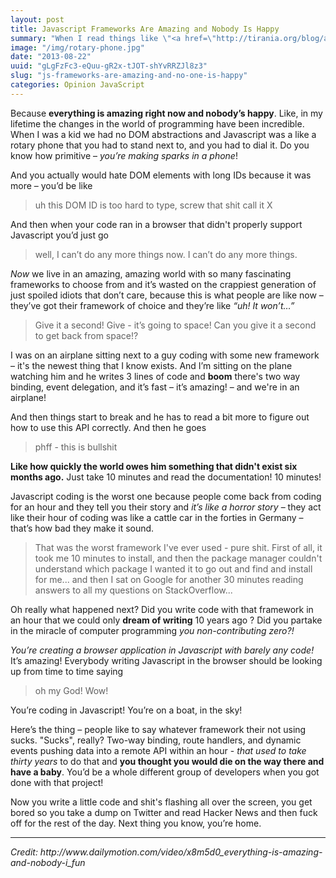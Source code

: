 ```yaml
---
layout: post
title: Javascript Frameworks Are Amazing and Nobody Is Happy
summary: "When I read things like \"<a href=\"http://tirania.org/blog/archive/2013/Aug-15.html\">Callbacks as our Generations  Go To Statement</a>\" I’m like <b>maybe we need that.</b> Maybe we need some time where we’re walking around with a donkey with old rusty GO TO statements clinking on the sides."
image: "/img/rotary-phone.jpg"
date: "2013-08-22"
uuid: "gLgFzFc3-eQuu-gR2x-tJOT-shYvRRZJl8z3"
slug: "js-frameworks-are-amazing-and-no-one-is-happy"
categories: Opinion JavaScript
---
```



Because **everything is amazing right now and nobody’s happy**. Like, in my lifetime the changes in the world of programming have been incredible. When I was a kid we had no DOM abstractions and Javascript was a like a rotary phone that you had to stand next to, and you had to dial it. Do you know how primitive – _you’re making sparks in a phone_! 

And you actually would hate DOM elements with long IDs because it was more – you’d be like 

 > uh this DOM ID is too hard to type, screw that shit call it X

And then when your code ran in a browser that didn't properly support Javascript you’d just go 

 > well, I can’t do any more things now. I can’t do any more things.

*Now* we live in an amazing, amazing world with so many fascinating frameworks to choose from and it’s wasted on the crappiest generation of just spoiled idiots that don’t care, because this is what people are like now – they’ve got their framework of choice and they’re like *“uh! It won’t…”* 

 > Give it a second! Give - it’s going to space! Can you give it a second to get back from space!?

I was on an airplane sitting next to a guy coding with some new framework – it's the newest thing that I know exists. And I’m sitting on the plane watching him and he writes 3 lines of code and **boom** there's two way binding, event delegation, and it’s fast – it’s amazing! – and we're in an airplane! 

And then things start to break and he has to read a bit more to figure out how to use this API correctly. And then he goes 

 > phff - this is bullshit 

**Like how quickly the world owes him something that didn't exist six months ago.** Just take 10 minutes and read the documentation! 10 minutes!

Javascript coding is the worst one because people come back from coding for an hour and they tell you their story and *it’s like a horror story* – they act like their hour of coding was like a cattle car in the forties in Germany – that’s how bad they make it sound. 

 > That was the worst framework I've ever used - pure shit. First of all, it took me 10 minutes to install, and then the package manager couldn't understand which package I wanted it to go out and find and install for me... and then I sat on Google for another 30 minutes reading answers to all my questions on StackOverflow...

 Oh really what happened next? Did you write code with that framework in an hour that we could only **dream of writing** 10 years ago ? Did you partake in the miracle of computer programming *you non-contributing zero?!*

 *You’re creating a browser application in Javascript with barely any code!* It’s amazing! Everybody writing Javascript in the browser should be looking up from time to time saying 

 > oh my God! Wow! 

 You’re coding in Javascript! You’re on a boat, in the sky!

Here’s the thing – people like to say whatever framework their not using sucks. "Sucks", really? Two-way binding, route handlers, and dynamic events pushing data into a remote API within an hour - *that used to take thirty years* to do that and **you thought you would die on the way there and have a baby**. You’d be a whole different group of developers when you got done with that project!

Now you write a little code and shit's flashing all over the screen, you get bored so you take a dump on Twitter and read Hacker News and then fuck off for the rest of the day. Next thing you know, you’re home.

<hr>
<i>Credit: http://www.dailymotion.com/video/x8m5d0_everything-is-amazing-and-nobody-i_fun</i>